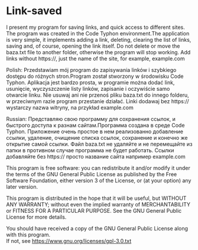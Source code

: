# Link-saved
I present my program for saving links, and quick access to different sites.
The program was created in the Code Typhon environment.The application is very simple, it implements adding a link, deleting, clearing the list of links, saving and, of course, opening the link itself.
Do not delete or move the baza.txt file to another folder, otherwise the program will stop working.
Add links without https://, just the name of the site, for example, example.com

Polish:
Przedstawiam mój program do zapisywania linków i szybkiego dostępu do różnych stron.Program został stworzony w środowisku Code Typhon.
Aplikacja jest bardzo prosta, w programie można dodać link, usunięcie, wyczyszczenie listy linków, zapisanie i oczywiście samo otwarcie linku.
Nie usuwaj ani nie przenoś pliku baza.txt do innego folderu, w przeciwnym razie program przestanie działać.
Linki dodawaj bez https:// wystarczy nazwa witryny, na przykład example.com

Russian:
Представляю свою программу для сохранения ссылок, и быстрого доступа к разнам сайтам.Программа создана в среде Code Typhon. Приложение очень простое в нем реализованно добавление ссылки, удаление, очищение списка ссылок, сохранение и конечно же открытие самой ссылки.
Файл baza.txt не удаляйте и не перемещайте из папки в противном случае программа не будет работать.
Ссылки добавляйте без https:// просто название сайта например example.com




This program is free software: you can redistribute it and/or modify
it under the terms of the GNU General Public License as published by
the Free Software Foundation, either version 3 of the License, or
(at your option) any later version.

This program is distributed in the hope that it will be useful,
but WITHOUT ANY WARRANTY; without even the implied warranty of
MERCHANTABILITY or FITNESS FOR A PARTICULAR PURPOSE.  See the
GNU General Public License for more details.

You should have received a copy of the GNU General Public License
along with this program.  
If not, see https://www.gnu.org/licenses/gpl-3.0.txt 

